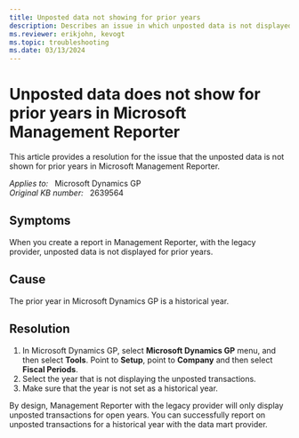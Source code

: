 ```yaml
---
title: Unposted data not showing for prior years
description: Describes an issue in which unposted data is not displayed in Management Reporter for prior years.
ms.reviewer: erikjohn, kevogt
ms.topic: troubleshooting
ms.date: 03/13/2024
---
```

# Unposted data does not show for prior years in Microsoft Management Reporter

This article provides a resolution for the issue that the unposted data is not shown for prior years in Microsoft Management Reporter.

_Applies to:_ &nbsp; Microsoft Dynamics GP  
_Original KB number:_ &nbsp; 2639564

## Symptoms

When you create a report in Management Reporter, with the legacy provider, unposted data is not displayed for prior years.

## Cause

The prior year in Microsoft Dynamics GP is a historical year.

## Resolution

1. In Microsoft Dynamics GP, select **Microsoft Dynamics GP** menu, and then select **Tools**. Point to **Setup**, point to **Company** and then select **Fiscal Periods**.
2. Select the year that is not displaying the unposted transactions.
3. Make sure that the year is not set as a historical year.

By design, Management Reporter with the legacy provider will only display unposted transactions for open years. You can successfully report on unposted transactions for a historical year with the data mart provider.
